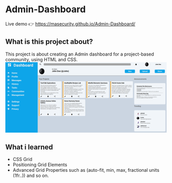 # Admin-Dashboard
Live demo &#128073; https://masecurity.github.io/Admin-Dashboard/
## What is this project about?
This project is about creating an Admin dashboard for a project-based community, using HTML and CSS.
<img src="./images/website.png" width="700" height="auto">

## What i learned
- CSS Grid
- Positioning Grid Elements
- Advanced Grid Properties such as (auto-fit, min, max, fractional units (1fr..)) and so on.
